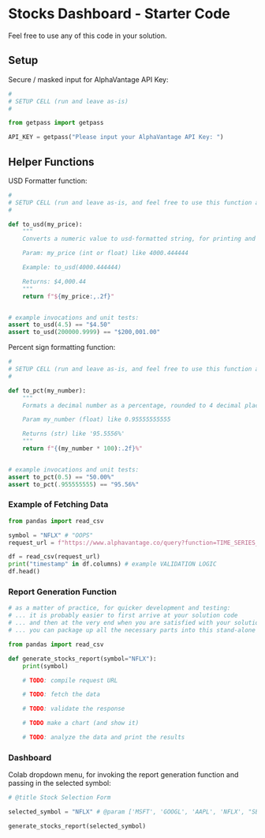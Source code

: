# Stocks Dashboard - Starter Code

Feel free to use any of this code in your solution.

## Setup

Secure / masked input for AlphaVantage API Key:

```py
#
# SETUP CELL (run and leave as-is)
#

from getpass import getpass

API_KEY = getpass("Please input your AlphaVantage API Key: ")
```

## Helper Functions

USD Formatter function:

```py
#
# SETUP CELL (run and leave as-is, and feel free to use this function as needed later)
#

def to_usd(my_price):
    """
    Converts a numeric value to usd-formatted string, for printing and display purposes.

    Param: my_price (int or float) like 4000.444444

    Example: to_usd(4000.444444)

    Returns: $4,000.44
    """
    return f"${my_price:,.2f}"


# example invocations and unit tests:
assert to_usd(4.5) == "$4.50"
assert to_usd(200000.9999) == "$200,001.00"
```


Percent sign formatting function:

```py
#
# SETUP CELL (run and leave as-is, and feel free to use this function as needed later)
#

def to_pct(my_number):
    """
    Formats a decimal number as a percentage, rounded to 4 decimal places, with a percent sign.

    Param my_number (float) like 0.95555555555

    Returns (str) like '95.5556%'
    """
    return f"{(my_number * 100):.2f}%"


# example invocations and unit tests:
assert to_pct(0.5) == "50.00%"
assert to_pct(.955555555) == "95.56%"
```



### Example of Fetching Data


```py
from pandas import read_csv

symbol = "NFLX" # "OOPS"
request_url = f"https://www.alphavantage.co/query?function=TIME_SERIES_DAILY_ADJUSTED&symbol={symbol}&apikey={API_KEY}&datatype=csv"

df = read_csv(request_url)
print("timestamp" in df.columns) # example VALIDATION LOGIC
df.head()
```

### Report Generation Function


```py
# as a matter of practice, for quicker development and testing:
# ... it is probably easier to first arrive at your solution code
# ... and then at the very end when you are satisfied with your solution code,
# ... you can package up all the necessary parts into this stand-alone function

from pandas import read_csv

def generate_stocks_report(symbol="NFLX"):
    print(symbol)

    # TODO: compile request URL

    # TODO: fetch the data

    # TODO: validate the response

    # TODO make a chart (and show it)

    # TODO: analyze the data and print the results


```

### Dashboard

Colab dropdown menu, for invoking the report generation function and passing in the selected symbol:

```py
# @title Stock Selection Form

selected_symbol = "NFLX" # @param ['MSFT', 'GOOGL', 'AAPL', 'NFLX', "SBUX", "TSLA", "DIS", "NVDA"]

generate_stocks_report(selected_symbol)
```


